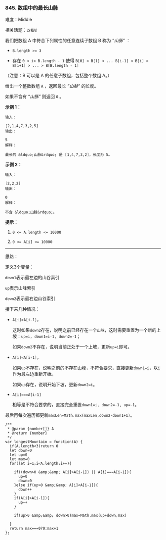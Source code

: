 ### 845. 数组中的最长山脉

难度：Middle

相关话题：`双指针`

我们把数组 A 中符合下列属性的任意连续子数组 B 称为 &ldquo;*山脉&rdquo;* ：




* `B.length >= 3`

* 存在  `0 < i< B.length - 1`  使得  `B[0] < B[1] < ... B[i-1] < B[i] > B[i+1] > ... > B[B.length - 1]`





（注意：B 可以是 A 的任意子数组，包括整个数组 A。）



给出一个整数数组  `A` ，返回最长 *&ldquo;山脉&rdquo;* 的长度。



如果不含有 &ldquo;*山脉&rdquo;* 则返回  `0` 。







**示例 1：** 



```
输入：

[2,1,4,7,3,2,5]
输出：

5
解释：

最长的 &ldquo;山脉&rdquo; 是 [1,4,7,3,2]，长度为 5。
```


**示例 2：** 



```
输入：

[2,2,2]
输出：

0
解释：

不含 &ldquo;山脉&rdquo;。
```






**提示：** 




1.  `0 <= A.length <= 10000` 

2.  `0 <= A[i] <= 10000` 






-----

思路：

定义3个变量：

`down1`表示最左边的山谷索引

`up`表示山峰索引

`down2`表示最右边山谷索引

接下来几种情况：

* `A[i]>A[i-1]`，

    这时如果`down2`存在，说明之前已经存在一个`山脉`，这时需要重置为一个新的上坡：`up=i, down1=i-1, down2=-1`；
    
    如果`down2`不存在，说明当前正处于一个上坡，更新`up=i`即可。

* `A[i]<A[i-1]`，

    如果`up`不存在，说明之前的不存在山峰，不符合要求，直接更新`down1=i`，以`i`作为最左边重新开始。

    如果`up`存在，说明开始下坡，更新`down2=i`。

* `A[i]===A[i-1]`

    相等是不符合要求的，直接完全重置`down1=i, down2=-1, up=-1`。
    
最后再每次遍历都更新`maxLen=Math.max(maxLen,down2-down1+1)`。


```
/**
 * @param {number[]} A
 * @return {number}
 */
var longestMountain = function(A) {
  if(A.length<3)return 0
  let down=0
  let up=0
  let max=0
  for(let i=1;i<A.length;i++){
    
    if((down>0 &amp;&amp; A[i]>A[i-1]) || A[i]===A[i-1]){
      up=0
      down=0
    }else if(up>0 &amp;&amp; A[i]<A[i-1]){
      down++
    }
    if(A[i]>A[i-1]){
      up++
    }
    
    if(up>0 &amp;&amp; down>0)max=Math.max(up+down,max)

  }
  return max===0?0:max+1
};
```

